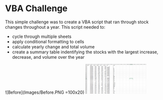 # VBA Challenge

This simple challenge was to create a VBA script that ran through stock changes throughout a year. This script needed to:

+ cycle through multiple sheets
+ apply conditional formatting to cells
+ calculate yearly change and total volume
+ create a summary table indentifying the stocks with the largest increase, decrease, and volume over the year

![Before](Images/Before.PNG =100x20)
<img src="Images/Before.PNG" alt="before" width="200"/>
